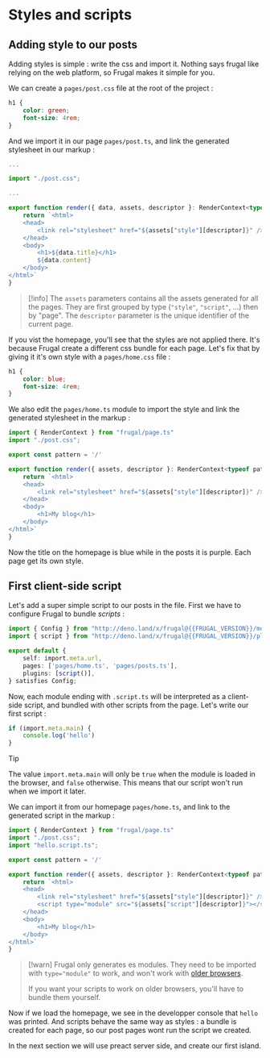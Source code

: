# Styles and scripts

## Adding style to our posts

Adding styles is simple : write the css and import it. Nothing says frugal like relying on the web platform, so Frugal makes it simple for you.

We can create a `pages/post.css` file at the root of the project :

```css filename=pages/post.css
h1 {
    color: green;
    font-size: 4rem;
}
```

And we import it in our page `pages/post.ts`, and link the generated stylesheet in our markup :

```ts filename=pages/post.ts lines=[3,7,9-11]
...

import "./post.css";

...

export function render({ data, assets, descriptor }: RenderContext<typeof pattern, Data> ) {
    return `<html>
    <head>
        <link rel="stylesheet" href="${assets["style"][descriptor]}" />
    </head>
    <body>
        <h1>${data.title}</h1>
        ${data.content}
    </body>
</html>`
}
```

> [!info]
> The `assets` parameters contains all the assets generated for all the pages. They are first grouped by type (`"style"`, `"script"`, ...) then by "page". The `descriptor` parameter is the unique identifier of the current page.

If you vist the homepage, you'll see that the styles are not applied there. It's because Frugal create a different css bundle for each page. Let's fix that by giving it it's own style with a `pages/home.css` file :

```css filename=pages/home.css
h1 {
    color: blue;
    font-size: 4rem;
}
```

We also edit the `pages/home.ts` module to import the style and link the generated stylesheet in the markup :

```ts filename=page/home.ts lines=[1-2,6,8-10]
import { RenderContext } from "frugal/page.ts"
import "./post.css";

export const pattern = '/'

export function render({ assets, descriptor }: RenderContext<typeof pattern>) {
    return `<html>
    <head>
        <link rel="stylesheet" href="${assets["style"][descriptor]}" />
    </head>
    <body>
        <h1>My blog</h1>
    </body>
</html>`
}
```

Now the title on the homepage is blue while in the posts it is purple. Each page get its own style.

## First client-side script

Let's add a super simple script to our posts in the file. First we have to configure Frugal to bundle _scripts_ :

```ts filename=frugal.config.ts lines=[7]
import { Config } from "http://deno.land/x/frugal@{{FRUGAL_VERSION}}/mod.ts"
import { script } from "http://deno.land/x/frugal@{{FRUGAL_VERSION}}/plugins/script.ts"

export default {
    self: import.meta.url,
    pages: ['pages/home.ts', 'pages/posts.ts'],
    plugins: [script()],
} satisfies Config;
```

Now, each module ending with `.script.ts` will be interpreted as a client-side script, and bundled with other scripts from the page. Let's write our first script :

```ts filename=hello.script.ts
if (import.meta.main) {
    console.log('hello')
}
```

> [!tip]
> The value `import.meta.main` will only be `true` when the module is loaded in the browser, and `false` otherwise. This means that our script won't run when we import it later.

We can import it from our homepage `pages/home.ts`, and link to the generated script in the markup :

```ts filename=page/home.ts lines=[3,11]
import { RenderContext } from "frugal/page.ts"
import "./post.css";
import "hello.script.ts";

export const pattern = '/'

export function render({ assets, descriptor }: RenderContext<typeof pattern>) {
    return `<html>
    <head>
        <link rel="stylesheet" href="${assets["style"][descriptor]}" />
        <script type="module" src="${assets["script"][descriptor]}"></script>
    </head>
    <body>
        <h1>My blog</h1>
    </body>
</html>`
}
```

> [!warn]
> Frugal only generates es modules. They need to be imported with `type="module"` to work, and won't work with [older browsers](https://caniuse.com/es6-module).
>
> If you want your scripts to work on older browsers, you'll have to bundle them yourself.

Now if we load the homepage, we see in the developper console that `hello` was printed. And scripts behave the same way as styles : a bundle is created for each page, so our post pages wont run the script we created.

In the next section we will use preact server side, and create our first island.

